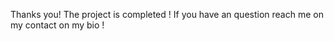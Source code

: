 Thanks you! 
The project is completed !
If you have an question reach me on my contact on my bio  !
